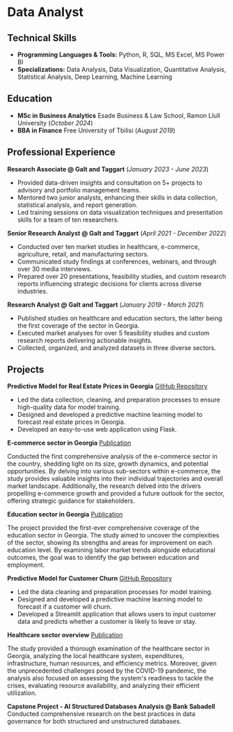 # Data Analyst

## Technical Skills
- **Programming Languages & Tools:** Python, R, SQL, MS Excel, MS Power BI
- **Specializations:** Data Analysis, Data Visualization, Quantitative Analysis, Statistical Analysis, Deep Learning, Machine Learning

## Education
- **MSc in Business Analytics** Esade Business & Law School, Ramon Llull University (_October 2024_)
- **BBA in Finance** Free University of Tbilisi (_August 2019_)

## Professional Experience
**Research Associate @ Galt and Taggart** (_January 2023 - June 2023_)
- Provided data-driven insights and consultation on 5+ projects to advisory and portfolio management teams.
- Mentored two junior analysts, enhancing their skills in data collection, statistical analysis, and report generation.
- Led training sessions on data visualization techniques and presentation skills for a team of ten researchers.

**Senior Research Analyst @ Galt and Taggart** (_April 2021 - December 2022_)
- Conducted over ten market studies in healthcare, e-commerce, agriculture, retail, and manufacturing sectors.
- Communicated study findings at conferences, webinars, and through over 30 media interviews.
- Prepared over 20 presentations, feasibility studies, and custom research reports influencing strategic decisions for clients across diverse industries.

**Research Analyst @ Galt and Taggart** (_January 2019 - March 2021_)
- Published studies on healthcare and education sectors, the latter being the first coverage of the sector in Georgia.
- Executed market analyses for over 5 feasibility studies and custom research reports delivering actionable insights.
- Collected, organized, and analyzed datasets in three diverse sectors.

## Projects

**Predictive Model for Real Estate Prices in Georgia** 
[GitHub Repository](https://github.com/ninoperanidze/Predicting-real-estate-prices)
- Led the data collection, cleaning, and preparation processes to ensure high-quality data for model training.
- Designed and developed a predictive machine learning model to forecast real estate prices in Georgia.
- Developed an easy-to-use web application using Flask.

**E-commerce sector in Georgia**
[Publication](https://api.galtandtaggart.com/sites/default/files/2021-07/report/e-commerce-in-georgia_july-2021_eng.pdf)

Conducted the first comprehensive analysis of the e-commerce sector in the country, shedding light on its size, growth dynamics, and potential opportunities. By delving into various sub-sectors within e-commerce, the study provides valuable insights into their individual trajectories and overall market landscape. Additionally, the research delved into the drivers propelling e-commerce growth and provided a future outlook for the sector, offering strategic guidance for stakeholders.

**Education sector in Georgia**
[Publication](https://api.galtandtaggart.com/sites/default/files/2021-05/25610.pdf)

The project provided the first-ever comprehensive coverage of the education sector in Georgia. The study aimed to uncover the complexities of the sector, showing its strengths and areas for improvement on each education level. By examining labor market trends alongside educational outcomes, the goal was to identify the gap between education and employment.

**Predictive Model for Customer Churn** 
[GitHub Repository](https://github.com/ninoperanidze/Churn-Prediction-App)
- Led the data cleaning and preparation processes for model training.
- Designed and developed a predictive machine learning model to forecast if a customer will churn.
- Developed a Streamlit application that allows users to input customer data and predicts whether a customer is likely to leave or stay.

**Healthcare sector overview**
[Publication](https://api.galtandtaggart.com/sites/default/files/2021-05/18868.pdf)

The study provided a thorough examination of the healthcare sector in Georgia, analyzing the local healthcare system, expenditures, infrastructure, human resources, and efficiency metrics. Moreover, given the unprecedented challenges posed by the COVID-19 pandemic, the analysis also focused on assessing the system's readiness to tackle the crises, evaluating resource availability, and analyzing their efficient utilization.


**Capstone Project - AI Structured Databases Analysis @ Bank Sabadell**
Conducted comprehensive research on the best practices in data governance for both structured and unstructured databases.

